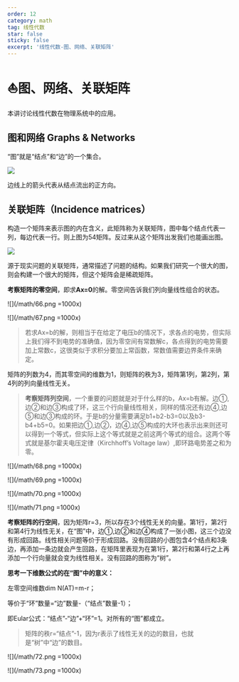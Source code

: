 ```yaml
---
order: 12
category: math
tag: 线性代数
star: false
sticky: false
excerpt: '线性代数-图、网络、关联矩阵'
---
```


# :boat:图、网络、关联矩阵
本讲讨论线性代数在物理系统中的应用。
## 图和网络 Graphs & Networks

“图”就是“结点”和“边”的一个集合。

![](/math/64.png)

边线上的箭头代表从结点流出的正方向。

## 关联矩阵（Incidence matrices）

构造一个矩阵来表示图的内在含义，此矩阵称为关联矩阵，图中每个结点代表一列，每边代表一行。则上图为54矩阵。反过来从这个矩阵出发我们也能画出图。

![](/math/65.png)

源于现实问题的关联矩阵，通常描述了问题的结构。如果我们研究一个很大的图，则会构建一个很大的矩阵，但这个矩阵会是稀疏矩阵。

**考察矩阵的零空间**，即求**Ax=0**的解。零空间告诉我们列向量线性组合的状态。

![](/math/66.png =1000x)

![](/math/67.png =1000x)

> 若求Ax=b的解，则相当于在给定了电压b的情况下，求各点的电势，但实际上我们得不到电势的准确值，因为零空间有常数解c，各点得到的电势需要加上常数c，这很类似于求积分要加上常函数，常数值需要边界条件来确定。

矩阵的列数为4，而其零空间的维数为1，则矩阵的秩为3，矩阵第1列，第2列，第4列的列向量线性无关。

> **考察矩阵列空间**，一个重要的问题就是对于什么样的b，Ax=b有解。边①,边②和边③构成了环，这三个行向量线性相关，同样的情况还有边④,边⑤和边③构成的环。于是b的分量需要满足b1+b2-b3=0以及b3-b4+b5=0。如果把边①,边②，边④,边⑤构成的大环也表示出来则还可以得到一个等式，但实际上这个等式就是之前这两个等式的组合。这两个等式就是基尔霍夫电压定律（Kirchhoff’s Voltage law）,即环路电势差之和为零。

![](/math/68.png =1000x)

![](/math/69.png =1000x)

![](/math/70.png =1000x)

![](/math/71.png =1000x)

**考察矩阵的行空间**，因为矩阵r=3，所以存在3个线性无关的向量。第1行，第2行和第4行为线性无关，在“图”中，边①,边②和边④构成了一张小图，这三个边没有形成回路。线性相关问题等价于形成回路。没有回路的小图包含4个结点和3条边，再添加一条边就会产生回路，在矩阵里表现为在第1行，第2行和第4行之上再添加一个行向量就会变为线性相关。没有回路的图称为“树”。

**思考一下维数公式的在“图”中的意义：**

左零空间维数dim N(AT)=m-r；

等价于“环”数量=“边”数量-（“结点”数量-1）；

即Eular公式：“结点”-“边”+“环”=1。对所有的“图”都成立。

> 矩阵的秩r=“结点”-1，因为r表示了线性无关的边的数目，也就是“树”中“边”的数目。

![](/math/72.png =1000x)

![](/math/73.png =1000x)